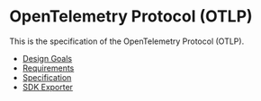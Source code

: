 <!-- markdownlint-disable-next-line first-line-heading -->
<!--- Hugo front matter used to generate the website version of this page:
linkTitle: OTLP
aliases:
  - /docs/reference/specification/protocol/otlp
  - /docs/specs/otel/protocol/otlp
spelling:
  cSpell:ignore backoff backpressure errdetails nanos proto reconnections retryable
cascade:
  body_class: otel-docs-spec
  github_repo: &repo https://github.com/open-telemetry/opentelemetry-proto
  path_base_for_github_subdir: tmp/otlp
  github_project_repo: *repo
--->

# OpenTelemetry Protocol (OTLP)

This is the specification of the OpenTelemetry Protocol (OTLP).

- [Design Goals](design-goals.md)
- [Requirements](requirements.md)
- [Specification](specification.md)
- [SDK Exporter](https://github.com/open-telemetry/opentelemetry-specification/blob/main/specification/protocol/exporter.md)
